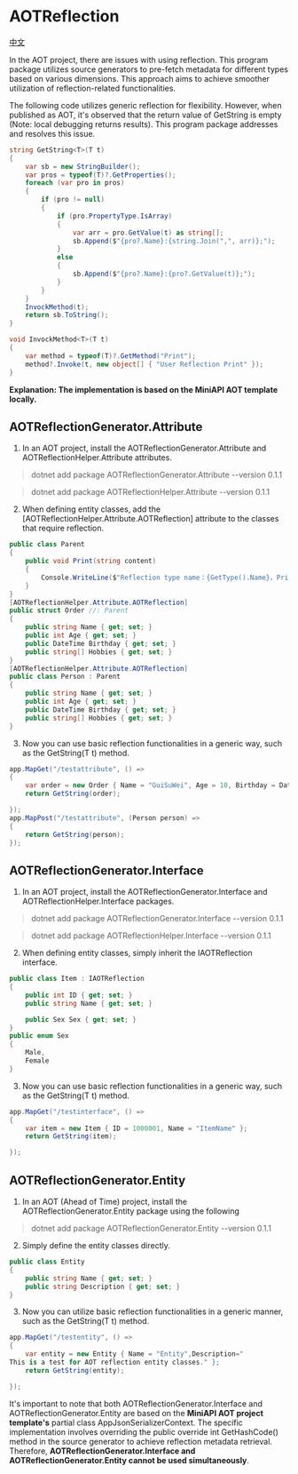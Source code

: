 # AOTReflection
 [中文](README.md/)

In the AOT project, there are issues with using reflection. This program package utilizes source generators to pre-fetch metadata for different types based on various dimensions. This approach aims to achieve smoother utilization of reflection-related functionalities.

The following code utilizes generic reflection for flexibility. However, when published as AOT, it's observed that the return value of GetString is empty (Note: local debugging returns results). This program package addresses and resolves this issue.
```C#
string GetString<T>(T t)
{
    var sb = new StringBuilder();
    var pros = typeof(T)?.GetProperties();
    foreach (var pro in pros)
    {
        if (pro != null)
        {
            if (pro.PropertyType.IsArray)
            {
                var arr = pro.GetValue(t) as string[];
                sb.Append($"{pro?.Name}:{string.Join(",", arr)};");
            }
            else
            {
                sb.Append($"{pro?.Name}:{pro?.GetValue(t)};");
            }
        }
    }
    InvockMethod(t);
    return sb.ToString();
}

void InvockMethod<T>(T t)
{
    var method = typeof(T)?.GetMethod("Print");
    method?.Invoke(t, new object[] { "User Reflection Print" });
}
```

**Explanation: The implementation is based on the MiniAPI AOT template locally.**

## AOTReflectionGenerator.Attribute
1. In an AOT project, install the AOTReflectionGenerator.Attribute and AOTReflectionHelper.Attribute attributes.
> dotnet add package AOTReflectionGenerator.Attribute --version 0.1.1

> dotnet add package AOTReflectionHelper.Attribute --version 0.1.1
2. When defining entity classes, add the [AOTReflectionHelper.Attribute.AOTReflection] attribute to the classes that require reflection.
```C#
public class Parent
{
    public void Print(string content)
    {
        Console.WriteLine($"Reflection type name：{GetType().Name}，Print：{content}");
    }
}
[AOTReflectionHelper.Attribute.AOTReflection]
public struct Order //: Parent
{
    public string Name { get; set; }
    public int Age { get; set; }
    public DateTime Birthday { get; set; }
    public string[] Hobbies { get; set; }
}
[AOTReflectionHelper.Attribute.AOTReflection]
public class Person : Parent
{
    public string Name { get; set; }
    public int Age { get; set; }
    public DateTime Birthday { get; set; }
    public string[] Hobbies { get; set; }
}
```
3. Now you can use basic reflection functionalities in a generic way, such as the GetString<T>(T t) method.
```C#
app.MapGet("/testattribute", () =>
{
    var order = new Order { Name = "GuiSuWei", Age = 10, Birthday = DateTime.Now, Hobbies = new string[] { "Football", "Code" } };
    return GetString(order);

});
app.MapPost("/testattribute", (Person person) =>
{
    return GetString(person);
});
```

## AOTReflectionGenerator.Interface
1. In an AOT project, install the AOTReflectionGenerator.Interface and AOTReflectionHelper.Interface packages.
> dotnet add package AOTReflectionGenerator.Interface --version 0.1.1

> dotnet add package AOTReflectionHelper.Interface --version 0.1.1

2. When defining entity classes, simply inherit the IAOTReflection interface.
```C#
public class Item : IAOTReflection
{
    public int ID { get; set; }
    public string Name { get; set; }

    public Sex Sex { get; set; }
}
public enum Sex
{
    Male,
    Female
}
```

3. Now you can use basic reflection functionalities in a generic way, such as the GetString<T>(T t) method.
```C#
app.MapGet("/testinterface", () =>
{
    var item = new Item { ID = 1000001, Name = "ItemName" };
    return GetString(item);

});
```

## AOTReflectionGenerator.Entity
1. In an AOT (Ahead of Time) project, install the AOTReflectionGenerator.Entity package using the following 
> dotnet add package AOTReflectionGenerator.Entity --version 0.1.1

2. Simply define the entity classes directly.
```C#
public class Entity
{
    public string Name { get; set; }
    public string Description { get; set; }
}
```
3. Now you can utilize basic reflection functionalities in a generic manner, such as the GetString<T>(T t) method.
```C#
app.MapGet("/testentity", () =>
{
    var entity = new Entity { Name = "Entity",Description="
This is a test for AOT reflection entity classes." };
    return GetString(entity);

});
```

It's important to note that both AOTReflectionGenerator.Interface and AOTReflectionGenerator.Entity are based on the **MiniAPI AOT project template's** partial class AppJsonSerializerContext. The specific implementation involves overriding the public override int GetHashCode() method in the source generator to achieve reflection metadata retrieval. Therefore, **AOTReflectionGenerator.Interface and AOTReflectionGenerator.Entity cannot be used simultaneously**.
